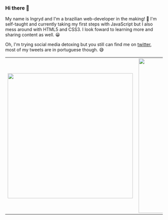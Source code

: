 ### Hi there 👋

My name is Ingryd and I'm a brazilian web-developer in the making! :star2:
I'm self-taught and currently taking my first steps with JavaScript but I also mess around with HTML5 and CSS3. 
I look foward to learning more and sharing content as well. :grinning:

Oh, I'm trying social media detoxing but you still can find me on [twitter](https://twitter.com/huntingpearls), most of my tweets are in portuguese though. :sweat_smile:

<center>
<table>
    <tr>
        <td><img width="400px" align="left" src="https://github-readme-stats.vercel.app/api/top-langs/?username=riosi&hide=html&layout=compact&theme=onedark" /></td>
        <td><img width="495px" align="left" src="https://github-readme-stats.vercel.app/api?username=riosi&theme=onedark"/></td>
    </tr>   
</table>
</center> 


<!--
**riosi/riosi** is a ✨ _special_ ✨ repository because its `README.md` (this file) appears on your GitHub profile. -->

